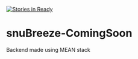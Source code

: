 [![Stories in Ready](https://badge.waffle.io/mr-karan/snuBreeze-ComingSoon.png?label=ready&title=Ready)](https://waffle.io/mr-karan/snuBreeze-ComingSoon)
# snuBreeze-ComingSoon
Backend made using MEAN stack
